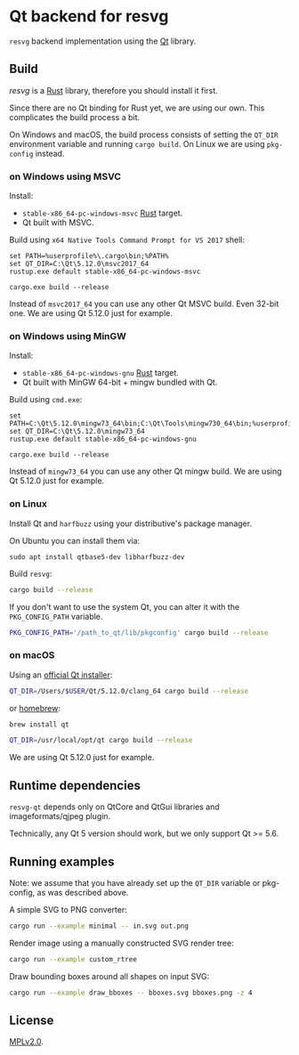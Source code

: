 # Qt backend for resvg

`resvg` backend implementation using the [Qt] library.

## Build

*resvg* is a [Rust] library, therefore you should install it first.

Since there are no Qt binding for Rust yet, we are using our own.
This complicates the build process a bit.

On Windows and macOS, the build process consists of setting the `QT_DIR` environment variable and
running `cargo build`. On Linux we are using `pkg-config` instead.

### on Windows using MSVC

Install:

- `stable-x86_64-pc-windows-msvc` [Rust] target.
- Qt built with MSVC.

Build using `x64 Native Tools Command Prompt for VS 2017` shell:

```batch
set PATH=%userprofile%\.cargo\bin;%PATH%
set QT_DIR=C:\Qt\5.12.0\msvc2017_64
rustup.exe default stable-x86_64-pc-windows-msvc

cargo.exe build --release
```

Instead of `msvc2017_64` you can use any other Qt MSVC build. Even 32-bit one.
We are using Qt 5.12.0 just for example.

### on Windows using MinGW

Install:

- `stable-x86_64-pc-windows-gnu` [Rust] target.
- Qt built with MinGW 64-bit + mingw bundled with Qt.

Build using `cmd.exe`:

```batch
set PATH=C:\Qt\5.12.0\mingw73_64\bin;C:\Qt\Tools\mingw730_64\bin;%userprofile%\.cargo\bin;%PATH%
set QT_DIR=C:\Qt\5.12.0\mingw73_64
rustup.exe default stable-x86_64-pc-windows-gnu

cargo.exe build --release
```

Instead of `mingw73_64` you can use any other Qt mingw build.
We are using Qt 5.12.0 just for example.

### on Linux

Install Qt and `harfbuzz` using your distributive's package manager.

On Ubuntu you can install them via:

```
sudo apt install qtbase5-dev libharfbuzz-dev
```

Build `resvg`:

```sh
cargo build --release
```

If you don't want to use the system Qt, you can alter it with the `PKG_CONFIG_PATH` variable.

```sh
PKG_CONFIG_PATH='/path_to_qt/lib/pkgconfig' cargo build --release
```

### on macOS

Using an [official Qt installer](http://download.qt.io/official_releases/online_installers/qt-unified-mac-x64-online.dmg):

```sh
QT_DIR=/Users/$USER/Qt/5.12.0/clang_64 cargo build --release
```

or [homebrew](https://brew.sh):

```sh
brew install qt

QT_DIR=/usr/local/opt/qt cargo build --release
```

We are using Qt 5.12.0 just for example.

## Runtime dependencies

`resvg-qt` depends only on QtCore and QtGui libraries and imageformats/qjpeg plugin.

Technically, any Qt 5 version should work, but we only support Qt >= 5.6.

## Running examples

Note: we assume that you have already set up the `QT_DIR` variable or pkg-config,
as was described above.

A simple SVG to PNG converter:

```sh
cargo run --example minimal -- in.svg out.png
```

Render image using a manually constructed SVG render tree:

```sh
cargo run --example custom_rtree
```

Draw bounding boxes around all shapes on input SVG:

```sh
cargo run --example draw_bboxes -- bboxes.svg bboxes.png -z 4
```

## License

[MPLv2.0](https://www.mozilla.org/en-US/MPL/).


[Qt]: https://www.qt.io/
[Rust]: https://www.rust-lang.org/tools/install
